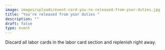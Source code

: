 ```yaml
---
image: images/uploads/event-card-you-re-released-from-your-duties.jpg
title: "You're released from your duties "
description: ""
draft: false
type: event
---
```

Discard all labor cards in the labor card section and replenish right away.